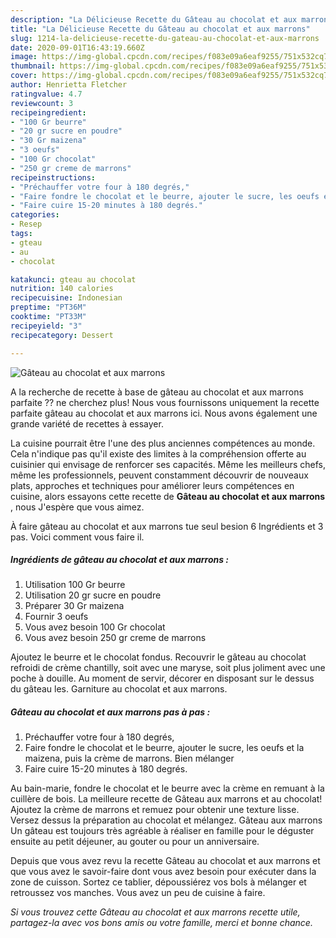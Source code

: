 ```yaml
---
description: "La Délicieuse Recette du Gâteau au chocolat et aux marrons"
title: "La Délicieuse Recette du Gâteau au chocolat et aux marrons"
slug: 1214-la-delicieuse-recette-du-gateau-au-chocolat-et-aux-marrons
date: 2020-09-01T16:43:19.660Z
image: https://img-global.cpcdn.com/recipes/f083e09a6eaf9255/751x532cq70/gateau-au-chocolat-et-aux-marrons-photo-principale-de-la-recette.jpg
thumbnail: https://img-global.cpcdn.com/recipes/f083e09a6eaf9255/751x532cq70/gateau-au-chocolat-et-aux-marrons-photo-principale-de-la-recette.jpg
cover: https://img-global.cpcdn.com/recipes/f083e09a6eaf9255/751x532cq70/gateau-au-chocolat-et-aux-marrons-photo-principale-de-la-recette.jpg
author: Henrietta Fletcher
ratingvalue: 4.7
reviewcount: 3
recipeingredient:
- "100 Gr beurre"
- "20 gr sucre en poudre"
- "30 Gr maizena"
- "3 oeufs"
- "100 Gr chocolat"
- "250 gr creme de marrons"
recipeinstructions:
- "Préchauffer votre four à 180 degrés,"
- "Faire fondre le chocolat et le beurre, ajouter le sucre, les oeufs et la maizena, puis la crème de marrons. Bien mélanger"
- "Faire cuire 15-20 minutes à 180 degrés."
categories:
- Resep
tags:
- gteau
- au
- chocolat

katakunci: gteau au chocolat 
nutrition: 140 calories
recipecuisine: Indonesian
preptime: "PT36M"
cooktime: "PT33M"
recipeyield: "3"
recipecategory: Dessert

---
```



![Gâteau au chocolat et aux marrons](https://img-global.cpcdn.com/recipes/f083e09a6eaf9255/751x532cq70/gateau-au-chocolat-et-aux-marrons-photo-principale-de-la-recette.jpg)

A la recherche de recette à base de gâteau au chocolat et aux marrons parfaite ?? ne cherchez plus! Nous vous fournissons uniquement la recette parfaite gâteau au chocolat et aux marrons ici. Nous avons également une grande variété de recettes à essayer.

La cuisine pourrait être l'une des plus anciennes compétences au monde. Cela n'indique pas qu'il existe des limites à la compréhension offerte au cuisinier qui envisage de renforcer ses capacités. Même les meilleurs chefs, même les professionnels, peuvent constamment découvrir de nouveaux plats, approches et techniques pour améliorer leurs compétences en cuisine, alors essayons cette recette de <strong> Gâteau au chocolat et aux marrons </strong>, nous J'espère que vous aimez.

<!--inarticleads1-->

À faire gâteau au chocolat et aux marrons tue seul besion 6 Ingrédients et 3 pas. Voici comment vous faire il.

##### Ingrédients de gâteau au chocolat et aux marrons :

1. Utilisation 100 Gr beurre
1. Utilisation 20 gr sucre en poudre
1. Préparer 30 Gr maizena
1. Fournir 3 oeufs
1. Vous avez besoin 100 Gr chocolat
1. Vous avez besoin 250 gr creme de marrons


Ajoutez le beurre et le chocolat fondus. Recouvrir le gâteau au chocolat refroidi de crème chantilly, soit avec une maryse, soit plus joliment avec une poche à douille. Au moment de servir, décorer en disposant sur le dessus du gâteau les. Garniture au chocolat et aux marrons. 

<!--inarticleads2-->

##### Gâteau au chocolat et aux marrons pas à pas :

1. Préchauffer votre four à 180 degrés,
1. Faire fondre le chocolat et le beurre, ajouter le sucre, les oeufs et la maizena, puis la crème de marrons. Bien mélanger
1. Faire cuire 15-20 minutes à 180 degrés.


Au bain-marie, fondre le chocolat et le beurre avec la crème en remuant à la cuillère de bois. La meilleure recette de Gâteau aux marrons et au chocolat! Ajoutez la crème de marrons et remuez pour obtenir une texture lisse. Versez dessus la préparation au chocolat et mélangez. Gâteau aux marrons Un gâteau est toujours très agréable à réaliser en famille pour le déguster ensuite au petit déjeuner, au gouter ou pour un anniversaire. 

<!--inarticleads1-->

<p>
Depuis que vous avez revu la recette Gâteau au chocolat et aux marrons et que vous avez le savoir-faire dont vous avez besoin pour exécuter dans la zone de cuisson. Sortez ce tablier, dépoussiérez vos bols à mélanger et retroussez vos manches. Vous avez un peu de cuisine à faire.
</p>

<p>
<i>Si vous trouvez cette Gâteau au chocolat et aux marrons recette utile, partagez-la avec vos bons amis ou votre famille, merci et bonne chance.</i>
</p>
